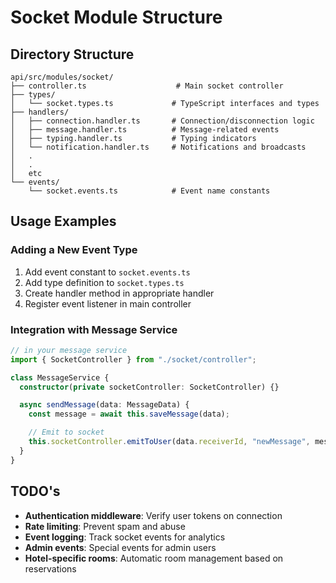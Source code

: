# Socket Module Structure

## Directory Structure

```
api/src/modules/socket/
├── controller.ts                    # Main socket controller
├── types/
│   └── socket.types.ts             # TypeScript interfaces and types
├── handlers/
│   ├── connection.handler.ts       # Connection/disconnection logic
│   ├── message.handler.ts          # Message-related events
│   ├── typing.handler.ts           # Typing indicators
│   └── notification.handler.ts     # Notifications and broadcasts
│   .
│   .
│   etc
└── events/
    └── socket.events.ts            # Event name constants
```

## Usage Examples

### Adding a New Event Type

1. Add event constant to `socket.events.ts`
2. Add type definition to `socket.types.ts`
3. Create handler method in appropriate handler
4. Register event listener in main controller

### Integration with Message Service

```typescript
// in your message service
import { SocketController } from "./socket/controller";

class MessageService {
  constructor(private socketController: SocketController) {}

  async sendMessage(data: MessageData) {
    const message = await this.saveMessage(data);

    // Emit to socket
    this.socketController.emitToUser(data.receiverId, "newMessage", message);
  }
}
```

## TODO's

- **Authentication middleware**: Verify user tokens on connection
- **Rate limiting**: Prevent spam and abuse
- **Event logging**: Track socket events for analytics
- **Admin events**: Special events for admin users
- **Hotel-specific rooms**: Automatic room management based on reservations
